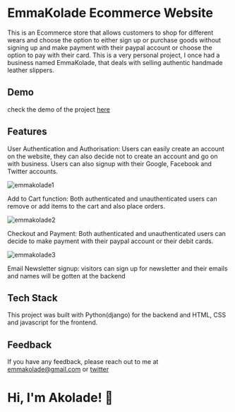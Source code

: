 
# EmmaKolade Ecommerce Website

This is an Ecommerce store that allows customers to shop for different wears 
and choose the option to either sign up or purchase goods without signing up and make payment with their 
paypal account or choose the option to pay with their card.
This is a very personal project, I once had a business named EmmaKolade, that deals with 
selling authentic handmade leather slippers.


## Demo

check the demo of the project [here](https://vimeo.com/765693591)
## Features

User Authentication and Authorisation: Users can easily create an account on the website, they can also decide not to create an account and go on with business.
Users can also signup with their  Google, Facebook and Twitter accounts.

![emmakolade1](https://user-images.githubusercontent.com/43618115/199009646-8e4e217c-1167-4582-a564-47a493218f96.gif)


Add to Cart function: Both authenticated and unauthenticated users can remove or add items to the cart and also place orders.

![emmakolade2](https://user-images.githubusercontent.com/43618115/199012029-490e480f-517b-4fa7-a11b-8572bce1bcef.gif)

Checkout and Payment: Both authenticated and unauthenticated users can decide to make payment with their paypal account or their debit cards.

![emmakolade3](https://user-images.githubusercontent.com/43618115/199013121-f6625168-33da-45f7-8f18-386add7a7b86.gif)


Email Newsletter signup: visitors can sign up for newsletter and their emails and names will be gotten at the backend

## Tech Stack

This project was built with Python(django) for the backend and HTML, CSS and javascript for the frontend.

## Feedback

If you have any feedback, please reach out to me at emmakolade@gmail.com or [twitter](http://twitter.com/akoladesoft)


# Hi, I'm Akolade! 👋
